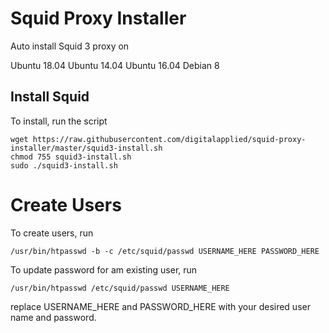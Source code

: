 # Squid Proxy Installer

Auto install Squid 3 proxy on

Ubuntu 18.04
Ubuntu 14.04
Ubuntu 16.04
Debian 8 

## Install Squid

To install, run the script

```
wget https://raw.githubusercontent.com/digitalapplied/squid-proxy-installer/master/squid3-install.sh
chmod 755 squid3-install.sh
sudo ./squid3-install.sh
```

# Create Users

To create users, run

```
/usr/bin/htpasswd -b -c /etc/squid/passwd USERNAME_HERE PASSWORD_HERE
```

To update password for am existing user, run

```
/usr/bin/htpasswd /etc/squid/passwd USERNAME_HERE
```


replace USERNAME_HERE and PASSWORD_HERE with your desired user name and password.
